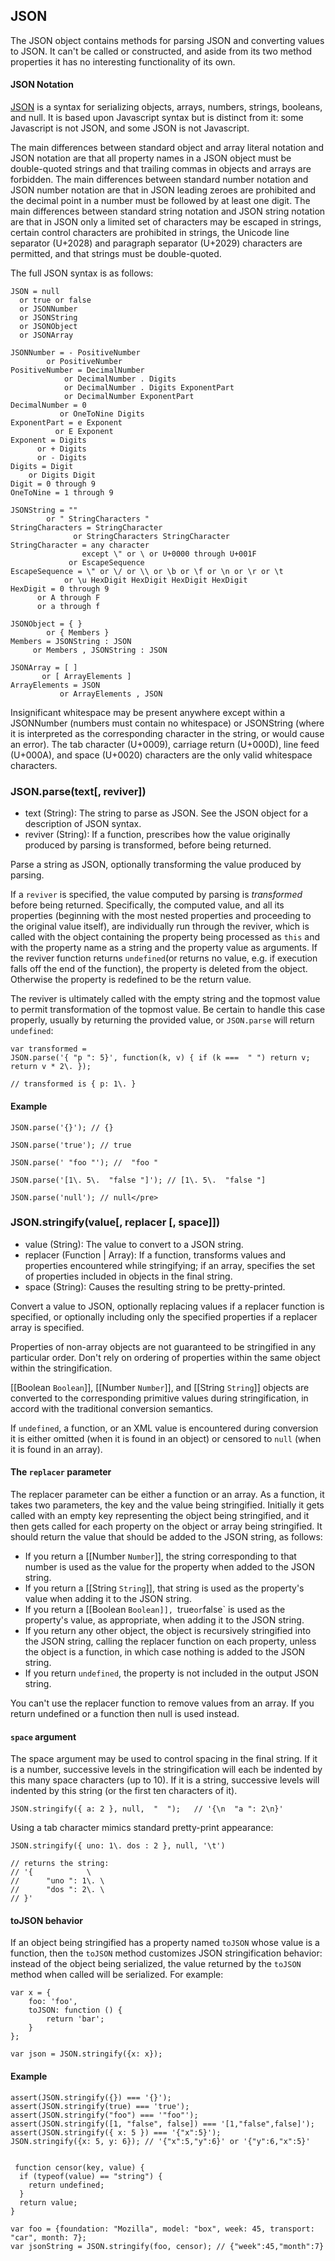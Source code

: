 ## JSON

The JSON object contains methods for parsing JSON and converting values to JSON. It can't be called or constructed, and aside from its two method properties it has no interesting functionality of its own.

#### JSON Notation

[JSON](www.json.org) is a syntax for serializing objects, arrays, numbers, strings, booleans, and null.  It is based upon Javascript syntax but is distinct from it: some Javascript is not JSON, and some JSON is not Javascript.

The main differences between standard object and array literal notation and JSON notation are that all property names in a JSON object must be double-quoted strings and that trailing commas in objects and arrays are forbidden.  The main differences between standard number notation and JSON number notation are that in JSON leading zeroes are prohibited and the decimal point in a number must be followed by at least one digit.  The main differences between standard string notation and JSON string notation are that in JSON only a limited set of characters may be escaped in strings, certain control characters are prohibited in strings, the Unicode line separator (U+2028) and paragraph separator (U+2029) characters are permitted, and that strings must be double-quoted.  

The full JSON syntax is as follows:

	JSON = null
      or true or false
      or JSONNumber
      or JSONString
      or JSONObject
      or JSONArray

	JSONNumber = - PositiveNumber
            or PositiveNumber
	PositiveNumber = DecimalNumber
                or DecimalNumber . Digits
                or DecimalNumber . Digits ExponentPart
                or DecimalNumber ExponentPart
	DecimalNumber = 0
               or OneToNine Digits
	ExponentPart = e Exponent
              or E Exponent
	Exponent = Digits
          or + Digits
          or - Digits
	Digits = Digit
        or Digits Digit
	Digit = 0 through 9
	OneToNine = 1 through 9

	JSONString = ""
            or " StringCharacters "
	StringCharacters = StringCharacter
                  or StringCharacters StringCharacter
	StringCharacter = any character
                    except \" or \ or U+0000 through U+001F
                 or EscapeSequence
	EscapeSequence = \" or \/ or \\ or \b or \f or \n or \r or \t
                or \u HexDigit HexDigit HexDigit HexDigit
	HexDigit = 0 through 9
          or A through F
          or a through f

	JSONObject = { }
            or { Members }
	Members = JSONString : JSON
         or Members , JSONString : JSON

	JSONArray = [ ]
           or [ ArrayElements ]
	ArrayElements = JSON
               or ArrayElements , JSON

Insignificant whitespace may be present anywhere except within a JSONNumber (numbers must contain no whitespace) or JSONString (where it is interpreted as the corresponding character in the string, or would cause an error). The tab character (U+0009), carriage return (U+000D), line feed (U+000A), and space (U+0020) characters are the only valid whitespace characters.


### JSON.parse(text[, reviver])
- text (String): The string to parse as JSON. See the JSON object for a description of JSON syntax.
- reviver (String): If a function, prescribes how the value originally produced by parsing is transformed, before being returned.

Parse a string as JSON, optionally transforming the value produced by parsing.
 
If a `reviver` is specified, the value computed by parsing is _transformed_ before being returned. Specifically, the computed value, and all its properties (beginning with the most nested properties and proceeding to the original value itself), are individually run through the reviver, which is called with the object containing the property being processed as `this` and with the property name as a string and the property value as arguments. If the reviver function returns `undefined`(or returns no value, e.g. if execution falls off the end of the function), the property is deleted from the object. Otherwise the property is redefined to be the return value.

The reviver is ultimately called with the empty string and the topmost value to permit transformation of the topmost value.  Be certain to handle this case properly, usually by returning the provided value, or `JSON.parse` will return `undefined`:

	var transformed =
	JSON.parse('{ "p ": 5}', function(k, v) { if (k ===  " ") return v; return v * 2\. });

	// transformed is { p: 1\. }

#### Example

	JSON.parse('{}'); // {}

	JSON.parse('true'); // true

	JSON.parse(' "foo "'); //  "foo "

	JSON.parse('[1\. 5\.  "false "]'); // [1\. 5\.  "false "]

	JSON.parse('null'); // null</pre>


### JSON.stringify(value[, replacer [, space]])
- value (String): The value to convert to a JSON string.
- replacer (Function | Array): If a function, transforms values and properties encountered while stringifying; if an array, specifies the set of properties included in objects in the final string.
- space (String): Causes the resulting string to be pretty-printed.

Convert a value to JSON, optionally replacing values if a replacer function is specified, or optionally including only the specified properties if a replacer array is specified.

Properties of non-array objects are not guaranteed to be stringified in any particular order. Don't rely on ordering of properties within the same object within the stringification.

[[Boolean `Boolean`]], [[Number `Number`]], and [[String `String`]] objects are converted to the corresponding primitive values during stringification, in accord with the traditional conversion semantics.

If `undefined`, a function, or an XML value is encountered during conversion it is either omitted (when it is found in an object) or censored to `null` (when it is found in an array).
      

#### The `replacer` parameter

The replacer parameter can be either a function or an array. As a function, it takes two parameters, the key and the value being stringified. Initially it gets called with an empty key representing the object being stringified, and it then gets called for each property on the object or array being stringified. It should return the value that should be added to the JSON string, as follows:

* If you return a [[Number `Number`]], the string corresponding to that number is used as the value for the property when added to the JSON string.
* If you return a [[String `String`]], that string is used as the property's value when adding it to the JSON string.
* If you return a [[Boolean `Boolean]], `true` or `false` is used as the property's value, as appropriate, when adding it to the JSON string.
* If you return any other object, the object is recursively stringified into the JSON string, calling the replacer function on each property, unless the object is a function, in which case nothing is added to the JSON string.
* If you return `undefined`, the property is not included in the output JSON string. 

<Note>You can't use the replacer function to remove values from an array. If you return undefined or a function then null is used instead.</Note>

#### `space` argument

The space argument may be used to control spacing in the final string. If it is a number, successive levels in the stringification will each be indented by this many space characters (up to 10). If it is a string, successive levels will indented by this string (or the first ten characters of it).

	JSON.stringify({ a: 2 }, null,  "  ");   // '{\n  "a ": 2\n}'        

Using a tab character mimics standard pretty-print appearance:

	JSON.stringify({ uno: 1\. dos : 2 }, null, '\t')

	// returns the string:
	// '{            \
	//      "uno ": 1\. \
	//      "dos ": 2\. \
	// }'

#### toJSON behavior

If an object being stringified has a property named `toJSON` whose value is a function, then the `toJSON` method customizes JSON stringification behavior: instead of the object being serialized, the value returned by the `toJSON` method when called will be serialized. For example:

	var x = {
		foo: 'foo',
		toJSON: function () {
			return 'bar';
		}	
	};

	var json = JSON.stringify({x: x});

#### Example

	assert(JSON.stringify({}) === '{}');  
	assert(JSON.stringify(true) === 'true');  
	assert(JSON.stringify("foo") === '"foo"');  
	assert(JSON.stringify([1, "false", false]) === '[1,"false",false]');  
	assert(JSON.stringify({ x: 5 }) === '{"x":5}');  
	JSON.stringify({x: 5, y: 6}); // '{"x":5,"y":6}' or '{"y":6,"x":5}'  
        

	 function censor(key, value) {
	  if (typeof(value) == "string") {
	    return undefined;
	  }
	  return value;
	}

	var foo = {foundation: "Mozilla", model: "box", week: 45, transport: "car", month: 7};
	var jsonString = JSON.stringify(foo, censor); // {"week":45,"month":7}



